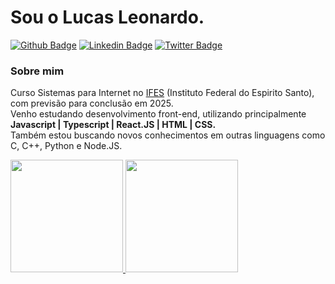 # Sou o Lucas Leonardo.

[![Github Badge](https://img.shields.io/badge/-Github-000?style=flat-square&logo=Github&logoColor=white&link=https://github.com/caslujpg)](https://github.com/caslujpg)
[![Linkedin Badge](https://img.shields.io/badge/-LinkedIn-blue?style=flat-square&logo=Linkedin&logoColor=white&link=https://www.linkedin.com/in/caslujpg/)](https://www.linkedin.com/in/caslujpg/)
[![Twitter Badge](https://img.shields.io/badge/-Twitter-1ca0f1?style=flat-square&labelColor=1ca0f1&logo=twitter&logoColor=white&link=https://twitter.com/caslujpg)](https://twitter.com/caslujpg)

### Sobre mim
Curso Sistemas para Internet no [IFES](https://www.ifes.edu.br) (Instituto Federal do Espirito Santo), com previsão para conclusão em 2025. <br/>
Venho estudando desenvolvimento front-end, utilizando principalmente **Javascript | Typescript | React.JS | HTML | CSS.** <br/>
Também estou buscando novos conhecimentos em outras linguagens como C, C++, Python e Node.JS.

<div>
  <a href="https://github.com/caslujpg">
  <img height="180em" src="https://github-readme-stats.vercel.app/api/top-langs/?username=caslujpg&layout=compact&langs_count=7&theme=tokyonight"/>
  <img height="180em" src="https://github-readme-stats.vercel.app/api?username=caslujpg&show_icons=true&theme=tokyonight&include_all_commits=true&count_private=true"/>
</div>
